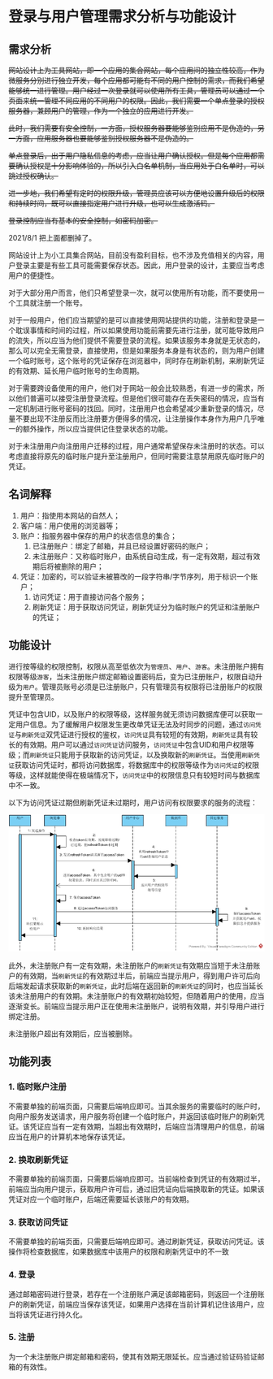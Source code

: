 # 登录与用户管理需求分析与功能设计

## 需求分析

~~网站设计上为工具网站，即一个应用的集合网站，每个应用间的独立性较高，作为微服务分别进行独立开发，每个应用都可能有不同的用户控制的需求，而我们希望能够统一进行管理。用户经过一次登录就可以使用所有工具，管理员可以通过一个页面来统一管理不同应用的不同用户的权限。因此，我们需要一个单点登录的授权服务器，兼顾用户的管理，作为一个独立的应用进行开发。~~

~~此时，我们需要有安全控制，一方面，授权服务器要能够鉴别应用不是伪造的，另一方面，应用服务器也要能够鉴别授权服务器不是伪造的。~~

~~单点登录后，出于用户隐私信息的考虑，应当让用户确认授权。但是每个应用都需要确认授权是十分影响体验的，所以引入白名单机制，当应用处于白名单时，可以跳过授权确认。~~

~~进一步地，我们希望有定时的权限升级，管理员应该可以方便地设置升级后的权限和持续时间，既可以直接指定用户进行升级，也可以生成激活码。~~

~~登录控制应当有基本的安全控制，如密码加密。~~

2021/8/1 把上面都删掉了。

网站设计上为小工具集合网站，目前没有盈利目标，也不涉及充值相关的内容，用户登录主要是有些工具可能需要保存状态。因此，用户登录的设计，主要应当考虑用户的便捷性。

对于大部分用户而言，他们只希望登录一次，就可以使用所有功能，而不要使用一个工具就注册一个账号。

对于一般用户，他们应当期望的是可以直接使用网站提供的功能，注册和登录是一个耽误事情和时间的过程，所以如果使用功能前需要先进行注册，就可能导致用户的流失，所以应当为他们提供不需要登录的流程。如果该服务本身就是无状态的，那么可以完全无需登录，直接使用，但是如果服务本身是有状态的，则为用户创建一个临时账号，这个账号的凭证保存在浏览器中，同时存在刷新机制，来刷新凭证的有效期、延长用户临时账号的生命周期。

对于需要跨设备使用的用户，他们对于网站一般会比较熟悉，有进一步的需求，所以他们普遍可以接受注册登录流程。但是他们很可能存在丢失密码的情况，应当有一定机制进行账号密码的找回。同时，注册用户也会希望减少重新登录的情况，尽量不要出现不注册反而比注册要方便得多的情况，让注册操作本身作为用户几乎唯一的额外操作，所以应当提供记住登录状态的功能。

对于未注册用户向注册用户迁移的过程，用户通常希望保存未注册时的状态。可以考虑直接将原先的临时账户提升至注册用户，但同时需要注意禁用原先临时账户的凭证。

## 名词解释

1. 用户：指使用本网站的自然人；
2. 客户端：用户使用的浏览器等；
3. 账户：指服务器中保存的用户的状态信息的集合；
   1. 已注册账户：绑定了邮箱，并且已经设置好密码的账户；
   2. 未注册账户：又称临时账户，由系统自动生成，有一定有效期，超过有效期后将被删除的用户；
4. 凭证：加密的，可以验证未被篡改的一段字符串/字节序列，用于标识一个账户；
   1. 访问凭证：用于直接访问各个服务；
   2. 刷新凭证：用于获取访问凭证，刷新凭证分为临时账户的凭证和注册账户的凭证；


## 功能设计

进行按等级的权限控制，权限从高至低依次为`管理员`、`用户`、`游客`。未注册账户拥有权限等级`游客`，当未注册账户绑定邮箱设置密码后，变为已注册账户，权限自动升级为`用户`。管理员账号必须是已注册账户，只有管理员有权限将已注册账户的权限提升至管理员。

凭证中包含UID，以及账户的权限等级，这样服务就无须访问数据库便可以获取一定用户信息。为了缓解用户权限发生更改单凭证无法及时同步的问题，通过`访问凭证`与`刷新凭证`双凭证进行授权的鉴权，`访问凭证`具有较短的有效期，`刷新凭证`具有较长的有效期。用户可以通过`访问凭证`访问服务，`访问凭证`中包含UID和用户权限等级；而`刷新凭证`只能用于获取新的访问凭证，以及换取新的`刷新凭证`。当使用`刷新凭证`获取访问凭证时，都将访问数据库，将数据库中的权限等级作为`访问凭证`的权限等级，这样就能使得在极端情况下，`访问凭证`中的权限信息只有较短时间与数据库中不一致。

以下为访问凭证过期但刷新凭证未过期时，用户访问有权限要求的服务的流程：

![访问凭证过期但刷新凭证未过期的流程](../VPProject/Output/access过期但refresh未过期.jpg)

此外，未注册账户有一定有效期，未注册账户的`刷新凭证`有效期应当短于未注册账户的有效期，当`刷新凭证`的有效期过半后，前端应当提示用户，得到用户许可后向后端发起请求获取新的`刷新凭证`，此时后端在返回新的`刷新凭证`的同时，也应当延长该未注册用户的有效期。未注册账户的有效期初始较短，但随着用户的使用，应当逐渐变长。前端应当提示用户正在使用未注册账户，说明有效期，并引导用户进行绑定注册。

未注册账户超出有效期后，应当被删除。

## 功能列表

### 1. 临时账户注册

不需要单独的前端页面，只需要后端响应即可。当其余服务的需要临时的账户时，向用户服务发送请求，用户服务将创建一个临时账户，并返回该临时账户的刷新凭证。该凭证应当有一定有效期，当超出有效期时，后端应当清理用户的信息，前端应当在用户的计算机本地保存该凭证。

### 2. 换取刷新凭证

不需要单独的前端页面，只需要后端响应即可。当前端检查到凭证的有效期过半，前端应当向用户提示，获取用户许可后，通过旧凭证向后端换取新的凭证。如果该凭证对应一个临时账户，后端还需要延长该账户的有效期。

### 3. 获取访问凭证

不需要单独的前端页面，只需要后端响应即可。通过刷新凭证，获取访问凭证。该操作将检查数据库，如果数据库中该用户的权限和刷新凭证中的不一致

### 4. 登录

通过邮箱密码进行登录，若存在一个注册账户满足该邮箱密码，则返回一个注册账户的刷新凭证，前端应当保存该凭证，如果用户选择在当前计算机记住该用户，应当将该凭证进行持久化。

### 5. 注册

为一个未注册账户绑定邮箱和密码，使其有效期无限延长。应当通过验证码验证邮箱的有效性。

